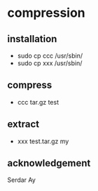 # compression

## installation
- sudo cp ccc /usr/sbin/
- sudo cp xxx /usr/sbin/

## compress
- ccc tar.gz test

## extract
- xxx test.tar.gz my

## acknowledgement
Serdar Ay
